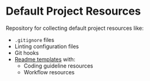 # Default Project Resources
Repository for collecting default project resources like: 
- `.gitignore` files
- Linting configuration files
- Git hooks
- [Readme templates](https://github.com/MakeAndDevelop/default_project_resources/tree/main/templates/readme) with:
  - Coding guideline resources
  - Workflow resources
